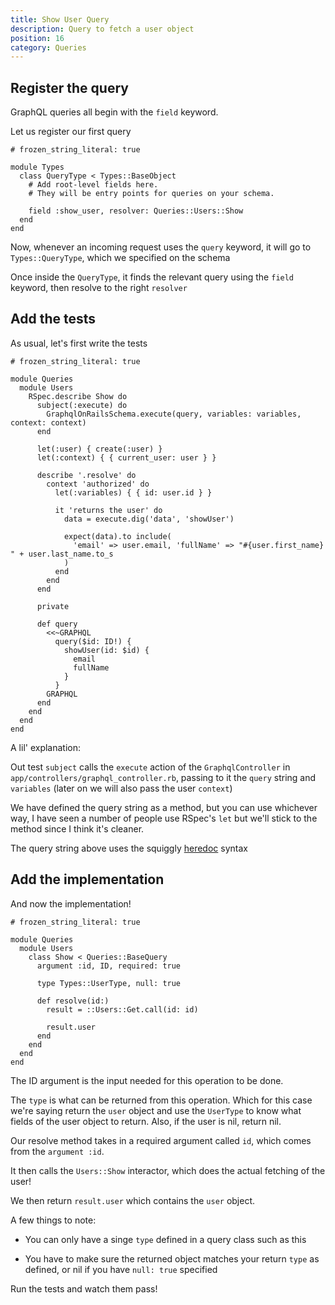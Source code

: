 ```yaml
---
title: Show User Query
description: Query to fetch a user object
position: 16
category: Queries
---
```


## Register the query

GraphQL queries all begin with the `field` keyword.

Let us register our first query


```ruby[app/graphql/types/query_type.rb]
# frozen_string_literal: true

module Types
  class QueryType < Types::BaseObject
    # Add root-level fields here.
    # They will be entry points for queries on your schema.

    field :show_user, resolver: Queries::Users::Show
  end
end
```

Now, whenever an incoming request uses the `query` keyword, it will go to `Types::QueryType`, which we specified on the schema

Once inside the `QueryType`, it finds the relevant query using the `field` keyword, then resolve to the right `resolver`

## Add the tests

As usual, let's first write the tests

```ruby[spec/graphql/queries/users/show_spec.rb]
# frozen_string_literal: true

module Queries
  module Users
    RSpec.describe Show do
      subject(:execute) do
        GraphqlOnRailsSchema.execute(query, variables: variables, context: context)
      end

      let(:user) { create(:user) }
      let(:context) { { current_user: user } }

      describe '.resolve' do
        context 'authorized' do
          let(:variables) { { id: user.id } }

          it 'returns the user' do
            data = execute.dig('data', 'showUser')

            expect(data).to include(
              'email' => user.email, 'fullName' => "#{user.first_name} " + user.last_name.to_s
            )
          end
        end
      end

      private

      def query
        <<~GRAPHQL
          query($id: ID!) {
            showUser(id: $id) {
              email
              fullName
            }
          }
        GRAPHQL
      end
    end
  end
end
```

A lil' explanation:

Out test `subject` calls the `execute` action of the `GraphqlController` in `app/controllers/graphql_controller.rb`, passing to it the `query` string and `variables` (later on we will also pass the user `context`)

We have defined the query string as a method, but you can use whichever way, I have seen a number of people use RSpec's `let` but we'll stick to the method since I think it's cleaner.

The query string above uses the squiggly [heredoc](https://infinum.com/the-capsized-eight/multiline-strings-ruby-2-3-0-the-squiggly-heredoc) syntax

## Add the implementation

And now the implementation!

```ruby[app/graphql/queries/users/show.rb]
# frozen_string_literal: true

module Queries
  module Users
    class Show < Queries::BaseQuery
      argument :id, ID, required: true

      type Types::UserType, null: true

      def resolve(id:)
        result = ::Users::Get.call(id: id)

        result.user
      end
    end
  end
end
```

The ID argument is the input needed for this operation to be done.

The `type` is what can be returned from this operation. Which for this case we're saying return the `user` object and use the `UserType` to know what fields of the user object to return. Also, if the user is nil, return nil.

Our resolve method takes in a required argument called `id`, which comes from the `argument :id`.

It then calls the `Users::Show` interactor, which does the actual fetching of the user!

We then return `result.user` which contains the `user` object.

A few things to note:

- You can only have a singe `type` defined in a query class such as this

- You have to make sure the returned object matches your return `type` as defined, or nil if you have `null: true` specified

Run the tests and watch them pass!
